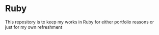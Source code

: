 # Ruby

This repository is to keep my works in Ruby for either portfolio reasons or just for my own refreshment
